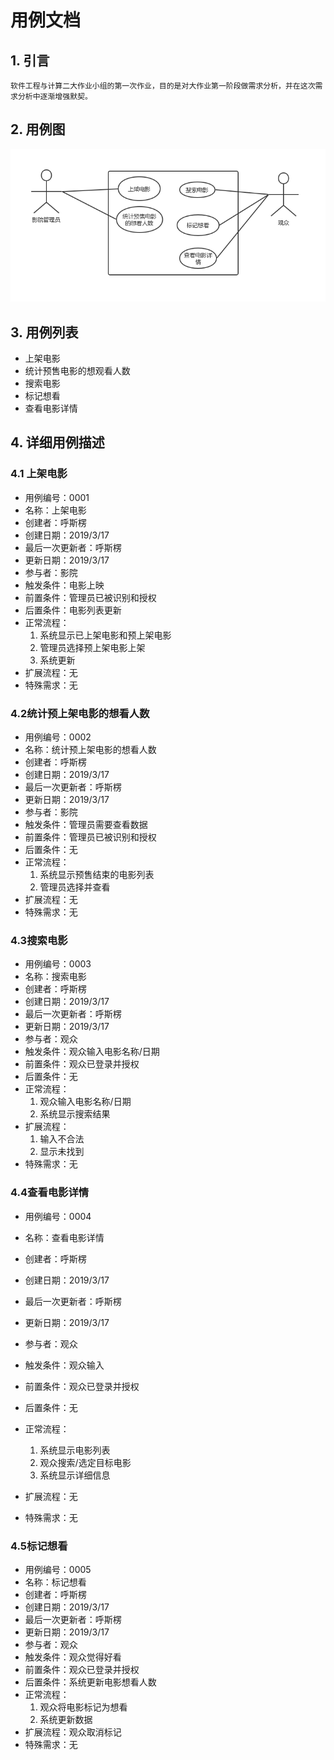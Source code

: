 # 用例文档
## 1. 引言
    软件工程与计算二大作业小组的第一次作业，目的是对大作业第一阶段做需求分析，并在这次需求分析中逐渐增强默契。
## 2. 用例图
![用例图](https://raw.githubusercontent.com/AlexHSL/SEhomework1/master/UseCaseDiagram.jpg)
## 3. 用例列表
* 上架电影
* 统计预售电影的想观看人数
* 搜索电影
* 标记想看
* 查看电影详情

## 4. 详细用例描述

### 4.1 上架电影
* 用例编号：0001
* 名称：上架电影
* 创建者：呼斯楞
* 创建日期：2019/3/17
* 最后一次更新者：呼斯楞
* 更新日期：2019/3/17
* 参与者：影院
* 触发条件：电影上映
* 前置条件：管理员已被识别和授权
* 后置条件：电影列表更新
* 正常流程：
	1. 系统显示已上架电影和预上架电影
	2. 管理员选择预上架电影上架
	3. 系统更新
* 扩展流程：无
* 特殊需求：无

### 4.2统计预上架电影的想看人数
* 用例编号：0002
* 名称：统计预上架电影的想看人数
* 创建者：呼斯楞
* 创建日期：2019/3/17
* 最后一次更新者：呼斯楞
* 更新日期：2019/3/17
* 参与者：影院
* 触发条件：管理员需要查看数据
* 前置条件：管理员已被识别和授权
* 后置条件：无
* 正常流程：
	1. 系统显示预售结束的电影列表
	2. 管理员选择并查看
* 扩展流程：无
* 特殊需求：无

### 4.3搜索电影
* 用例编号：0003
* 名称：搜索电影
* 创建者：呼斯楞
* 创建日期：2019/3/17
* 最后一次更新者：呼斯楞
* 更新日期：2019/3/17
* 参与者：观众
* 触发条件：观众输入电影名称/日期
* 前置条件：观众已登录并授权
* 后置条件：无
* 正常流程：
	1. 观众输入电影名称/日期
    2. 系统显示搜索结果
* 扩展流程：
	1. 输入不合法
	2. 显示未找到
* 特殊需求：无

### 4.4查看电影详情
* 用例编号：0004
* 名称：查看电影详情
* 创建者：呼斯楞
* 创建日期：2019/3/17
* 最后一次更新者：呼斯楞
* 更新日期：2019/3/17
* 参与者：观众
* 触发条件：观众输入
* 前置条件：观众已登录并授权
* 后置条件：无
* 正常流程：
	1. 系统显示电影列表
    2. 观众搜索/选定目标电影
    3. 系统显示详细信息
         
* 扩展流程：无
* 特殊需求：无

### 4.5标记想看
* 用例编号：0005
* 名称：标记想看
* 创建者：呼斯楞
* 创建日期：2019/3/17
* 最后一次更新者：呼斯楞
* 更新日期：2019/3/17
* 参与者：观众
* 触发条件：观众觉得好看
* 前置条件：观众已登录并授权
* 后置条件：系统更新电影想看人数
* 正常流程：
	1. 观众将电影标记为想看
    2. 系统更新数据
* 扩展流程：观众取消标记
* 特殊需求：无